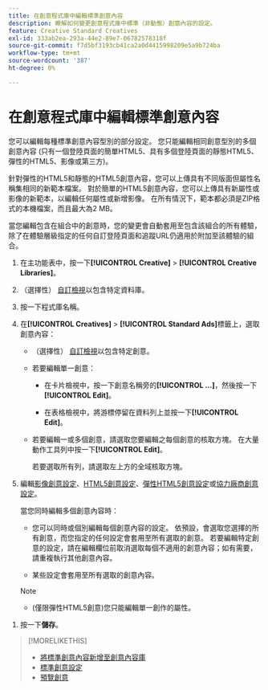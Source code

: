 ```yaml
---
title: 在創意程式庫中編輯標準創意內容
description: 瞭解如何變更創意程式庫中標準（非動態）創意內容的設定。
feature: Creative Standard Creatives
exl-id: 333ab2ea-293a-44e2-89e7-06782578318f
source-git-commit: f7d5bf3193cb41ca2a0d4415998209e5a9b724ba
workflow-type: tm+mt
source-wordcount: '387'
ht-degree: 0%

---
```


# 在創意程式庫中編輯標準創意內容

您可以編輯每種標準創意內容型別的部分設定。 您只能編輯相同創意型別的多個創意內容<!-- or creative variations --> (只有一個登陸頁面的簡單HTML5、具有多個登陸頁面的靜態HTML5、彈性的HTML5、影像或第三方<!-- , or dynamic -->)。

針對彈性的HTML5和靜態的HTML5創意內容，您可以上傳具有不同版面但屬性名稱集相同的新範本檔案。 對於簡單的HTML5創意內容，您可以上傳具有新屬性或影像的新範本，以編輯任何屬性或新增影像。 在所有情況下，範本都必須是ZIP格式的本機檔案，而且最大為2 MB。

當您編輯包含在組合中的創意<!-- or creative variation -->時，您的變更會自動套用至包含該組合的所有體驗，除了在體驗層級指定的任何自訂登陸頁面和追蹤URL仍適用於附加至該體驗的組合。

1. 在主功能表中，按一下&#x200B;**[!UICONTROL Creative]** > **[!UICONTROL Creative Libraries]**。

1. （選擇性） [自訂檢視](/help/creative/introduction/customize-data-views.md)以包含特定資料庫。

1. 按一下程式庫名稱。

1. 在&#x200B;**[!UICONTROL Creatives]** > **[!UICONTROL Standard Ads]**&#x200B;標籤上，選取創意內容：

   * （選擇性） [自訂檢視](/help/creative/introduction/customize-data-views.md)以包含特定創意。

   * 若要編輯單一創意：

      * 在卡片檢視中，按一下創意名稱旁的&#x200B;**[!UICONTROL ...]**，然後按一下&#x200B;**[!UICONTROL Edit]**。

      * 在表格檢視中，將游標停留在資料列上並按一下&#x200B;**[!UICONTROL Edit]**。

   * 若要編輯一或多個創意，請選取您要編輯之每個創意的核取方塊。 在大量動作工具列中按一下&#x200B;**[!UICONTROL Edit]**。

     若要選取所有列，請選取左上方的全域核取方塊。

1. 編輯[影像創意設定](/help/creative/creative-libraries/creative-settings-standard.md#creative-settings-image)、[HTML5創意設定](/help/creative/creative-libraries/creative-settings-standard.md#creative-settings-html5)、[彈性HTML5創意設定](/help/creative/creative-libraries/creative-settings-standard.md#creative-settings-flexible-html5)或[協力廠商創意設定](/help/creative/creative-libraries/creative-settings-standard.md#creative-settings-third-party)。<!-- , or [dynamic creative settings](/help/creative/creative-libraries/creative-settings-dynamic.md) -->

   當您同時編輯多個創意內容時：

   * 您可以同時或個別編輯每個創意內容的設定。 依預設，會選取您選擇的所有創意，而您指定的任何設定會套用至所有選取的創意。 若要編輯特定創意的設定，請在編輯欄位前取消選取每個不適用的創意內容；如有需要，請重複執行其他創意內容。

   * 某些設定會套用至所有選取的創意內容。

   >[!NOTE]
   >
   >* (僅限彈性HTML5創意)您只能編輯單一創作的屬性。<!-- May never be implemented: Also, when you update the template for a parent creative with child variations, the variations are updated with any changes to the template layout, but the attribute values for the variation aren't changed. -->

<!-- Not there as of 1/16/25. If we do add it, verify the applicable ad types:   
1. (Flexible HTML5 [or third-party should be possible, but not so] creatives; optional) Once you've made your changes, click ![]() to preview the new creative. 
-->

1. 按一下&#x200B;**儲存**。

<!-- Not there as of 1/16/25. If we do add it, add back in:
1. (Flexible HTML5 or third-party creatives; optional) Regenerate the thumbnail within the table view or cards view if the change isn't visible immediately.
-->

>[!MORELIKETHIS]
>
>* [將標準創意內容新增至創意內容庫](creative-add-standard.md)
>* [標準創意設定](/help/creative/creative-libraries/creative-settings-standard.md)
>* [預覽創意](/help/creative/creative-libraries/creative-preview.md)
